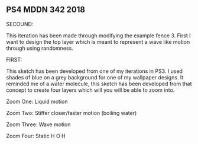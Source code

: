 ## PS4 MDDN 342 2018

SECOUND:

This iteration has been made through modifying the example fence 3. First I want
to design the top layer which is meant to represent a wave like motion through using 
randomness.

FIRST: 

This sketch has been developed from one of my iterations in PS3. I used shades of blue on 
a grey background for one of my wallpaper designs. It reminded me of a water molecule, this
sketch has been developed from that concept to create four layers which will you will be 
able to zoom into. 

Zoom One: Liquid motion 

Zoom Two: Stiffer closer/faster motion (boiling water)

Zoom Three: Wave motion 

Zoom Four: Static H O H 